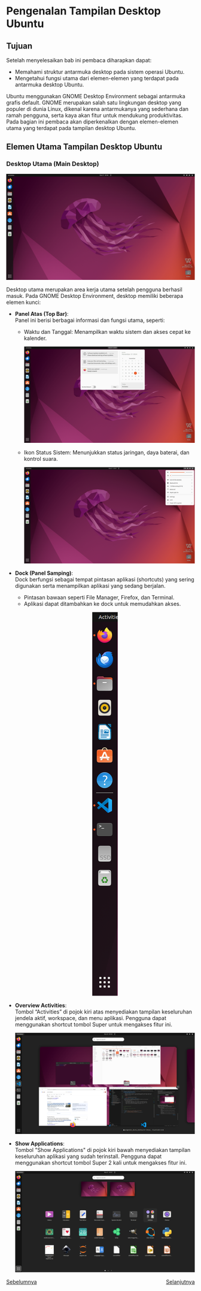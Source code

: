 # Pengenalan Tampilan Desktop Ubuntu
## Tujuan
Setelah menyelesaikan bab ini pembaca diharapkan dapat:
- Memahami struktur antarmuka desktop pada sistem operasi Ubuntu.
- Mengetahui fungsi utama dari elemen-elemen yang terdapat pada antarmuka desktop Ubuntu.

Ubuntu menggunakan GNOME Desktop Environment sebagai antarmuka grafis default. GNOME merupakan salah satu lingkungan desktop yang populer di dunia Linux, dikenal karena antarmukanya yang sederhana dan ramah pengguna, serta kaya akan fitur untuk mendukung produktivitas. Pada bagian ini pembaca akan diperkenalkan dengan elemen-elemen utama yang terdapat pada tampilan desktop Ubuntu.

## Elemen Utama Tampilan Desktop Ubuntu
### **Desktop Utama (Main Desktop)**<br>
   <center> 

   ![ALur](img/desktop_utama.png)
   </center>

   Desktop utama merupakan area kerja utama setelah pengguna berhasil masuk. Pada GNOME Desktop Environment, desktop memiliki beberapa elemen kunci:
   - **Panel Atas (Top Bar)**: <br>
     Panel ini berisi berbagai informasi dan fungsi utama, seperti:
     - Waktu dan Tanggal: Menampilkan waktu sistem dan akses cepat ke kalender.
        <center> 

       ![ALur](img/desktop_waktu.png)
       </center>
     - Ikon Status Sistem: Menunjukkan status jaringan, daya baterai, dan kontrol suara.
        <center> 

         ![ALur](img/desktop_status.png)
        </center>
        
   - **Dock (Panel Samping)**: <br>
     Dock berfungsi sebagai tempat pintasan aplikasi (shortcuts) yang sering digunakan serta menampilkan aplikasi yang sedang berjalan.
     - Pintasan bawaan seperti File Manager, Firefox, dan Terminal.
     - Aplikasi dapat ditambahkan ke dock untuk memudahkan akses.
     <center> 

     ![ALur](img/desktop_panel_samping.png)
    </center>
  - **Overview Activities**: <br>
     Tombol “Activities” di pojok kiri atas menyediakan tampilan keseluruhan jendela aktif, workspace, dan menu aplikasi. Pengguna dapat menggunakan shortcut tombol Super untuk mengakses fitur ini.
     <center> 

       ![ALur](img/desktop_activities.png)
      </center>

  - **Show Applications**: <br>
   Tombol "Show Applications" di pojok kiri bawah menyediakan tampilan keseluruhan aplikasi yang sudah terinstall. Pengguna dapat menggunakan shortcut tombol Super 2 kali untuk mengakses fitur ini.
     <center> 

     ![ALur](img/desktop_show%20app.png)
    </center>


<div style="display: flex; justify-content: space-between;">
  <a href="./instalasi_ubuntu.md">Sebelumnya</a>
  <a href="./instalasi_gui_ubuntu_software.md">Selanjutnya</a>
</div>
